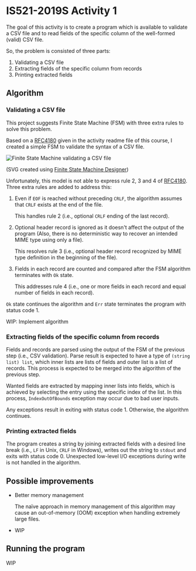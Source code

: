 # IS521-2019S Activity 1

The goal of this activity is to create a program which is available to validate a CSV file and to read fields of the specific column of the well-formed (valid) CSV file.

So, the problem is consisted of three parts:

1. Validating a CSV file
2. Extracting fields of the specific column from records
3. Printing extracted fields



## Algorithm

### Validating a CSV file

This project suggests Finite State Machine (FSM) with three extra rules to solve this problem.

Based on a [RFC4180][RFC4180] given in the activity readme file of this course, I created a simple FSM to validate the syntax of a CSV file.

![Finite State Machine validating a CSV file](fsm_csv_syntax_validation.svg)

(SVG created using [Finite State Machine Designer][FSMD])

Unfortunately, this model is not able to express rule 2, 3 and 4 of [RFC4180][RFC4180]. Three extra rules are added to address this:

1. Even if `EOF` is reached without preceding `CRLF`, the algorithm assumes that `CRLF` exists at the end of the file.

   This handles rule 2 (i.e., optional `CRLF` ending of the last record).

2. Optional header record is ignored as it doesn't affect the output of the program (Also, there is no deterministic way to recover an intended MIME type using only a file).

   This resolves rule 3 (i.e., optional header record recognized by MIME type definition in the beginning of the file).

3. Fields in each record are counted and compared after the FSM algorithm terminates with `Ok` state.

   This addresses rule 4 (i.e., one or more fields in each record and equal number of fields in each record).

`Ok` state continues the algorithm and `Err` state terminates the program with status code 1.

WIP: Implement algorithm



### Extracting fields of the specific column from records

Fields and records are parsed using the output of the FSM of the previous step (i.e., CSV validation). Parse result is expected to have a type of `(string list) list`, which inner lists are lists of fields and outer list is a list of records. This process is expected to be merged into the algorithm of the previous step.

Wanted fields are extracted by mapping inner lists into fields, which is achieved by selecting the entry using the specific index of the list. In this process, `IndexOutOfBounds` exception may occur due to bad user inputs.

Any exceptions result in exiting with status code 1. Otherwise, the algorithm continues.



### Printing extracted fields

The program creates a string by joining extracted fields with a desired line break (i.e., `LF` in Unix, `CRLF` in Windows), writes out the string to `stdout` and exits with status code 0. Unexpected low-level I/O exceptions during write is not handled in the algorithm.



## Possible improvements

- Better memory management

  The naïve approach in memory management of this algorithm may cause an out-of-memory (OOM) exception when handling extremely large files.

- WIP



## Running the program

WIP



[RFC4180]: https://tools.ietf.org/html/rfc4180
[FSMD]: http://madebyevan.com/fsm/
